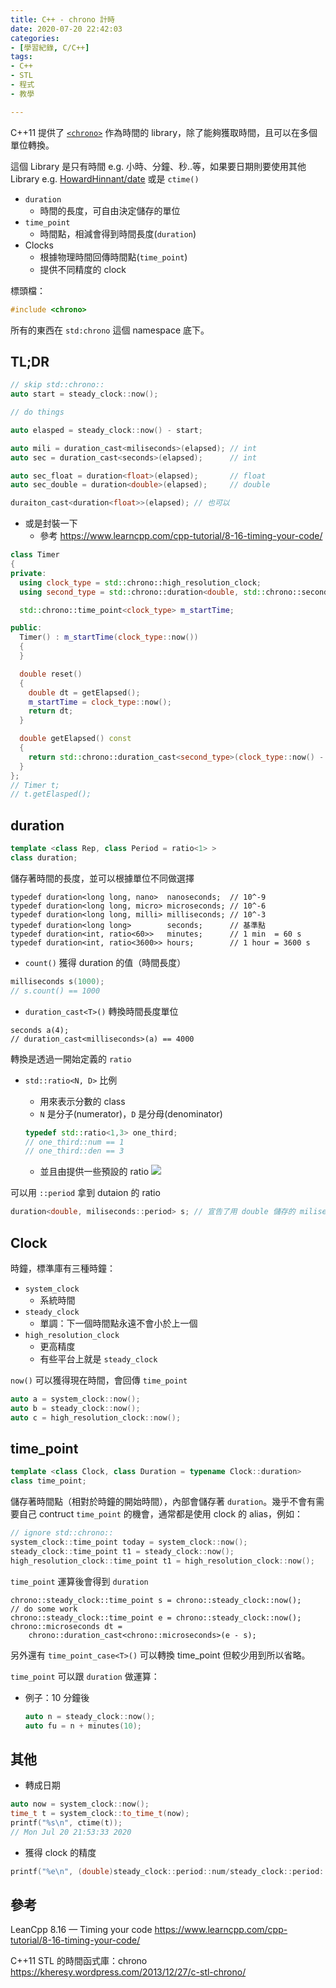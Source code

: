 ```yaml
---
title: C++ - chrono 計時
date: 2020-07-20 22:42:03
categories:
- [學習紀錄, C/C++]
tags:
- C++
- STL
- 程式
- 教學

---
```


C++11 提供了 [`<chrono>`](http://www.cplusplus.com/reference/chrono/) 作為時間的 library，除了能夠獲取時間，且可以在多個單位轉換。

這個 Library 是只有時間 e.g. 小時、分鐘、秒..等，如果要日期則要使用其他 Library e.g. [HowardHinnant/date](https://github.com/HowardHinnant/date) 或是 `ctime()`

* `duration`
    * 時間的長度，可自由決定儲存的單位
* `time_point`
    * 時間點，相減會得到時間長度(`duration`)
* Clocks
    * 根據物理時間回傳時間點(`time_point`)
    * 提供不同精度的 clock

標頭檔：
```cpp
#include <chrono>
```

所有的東西在 `std:chrono` 這個 namespace 底下。

## TL;DR

```cpp
// skip std::chrono::
auto start = steady_clock::now();

// do things

auto elasped = steady_clock::now() - start;

auto mili = duration_cast<miliseconds>(elapsed); // int
auto sec = duration_cast<seconds>(elapsed);      // int

auto sec_float = duration<float>(elapsed);       // float
auto sec_double = duration<double>(elapsed);     // double
```

```cpp
duraiton_cast<duration<float>>(elapsed); // 也可以
```

* 或是封裝一下
    * 參考 https://www.learncpp.com/cpp-tutorial/8-16-timing-your-code/

```cpp
class Timer
{
private:
  using clock_type = std::chrono::high_resolution_clock;
  using second_type = std::chrono::duration<double, std::chrono::seconds::period>;

  std::chrono::time_point<clock_type> m_startTime;

public:
  Timer() : m_startTime(clock_type::now())
  {
  }

  double reset()
  {
    double dt = getElapsed();
    m_startTime = clock_type::now();
    return dt;
  }

  double getElapsed() const
  {
    return std::chrono::duration_cast<second_type>(clock_type::now() - m_startTime).count();
  }
};
// Timer t;
// t.getElasped();
```

## duration

```cpp
template <class Rep, class Period = ratio<1> >
class duration;
```

儲存著時間的長度，並可以根據單位不同做選擇

```cpp=
typedef duration<long long, nano>  nanoseconds;  // 10^-9
typedef duration<long long, micro> microseconds; // 10^-6
typedef duration<long long, milli> milliseconds; // 10^-3
typedef duration<long long>        seconds;      // 基準點
typedef duration<int, ratio<60>>   minutes;      // 1 min  = 60 s
typedef duration<int, ratio<3600>> hours;        // 1 hour = 3600 s
```

* `count()` 獲得 duration 的值（時間長度）

```cpp
milliseconds s(1000);
// s.count() == 1000
```

* `duration_cast<T>()` 轉換時間長度單位

```
seconds a(4);
// duration_cast<milliseconds>(a) == 4000
```

轉換是透過一開始定義的 `ratio`

* `std::ratio<N, D>` 比例
    * 用來表示分數的 class
    * `N` 是分子(numerator)，`D` 是分母(denominator)

    ```cpp
    typedef std::ratio<1,3> one_third;
    // one_third::num == 1
    // one_third::den == 3
    ```
    * 並且由提供一些預設的 ratio
        ![](https://i.imgur.com/FMrJvlG.png)

可以用 `::period` 拿到 dutaion 的 ratio

```cpp
duration<double, miliseconds::period> s; // 宣告了用 double 儲存的 milisecond
```

## Clock

時鐘，標準庫有三種時鐘：

* `system_clock`
    * 系統時間
* `steady_clock`
    * 單調：下一個時間點永遠不會小於上一個
* `high_resolution_clock`
    * 更高精度
    * 有些平台上就是 `steady_clock`

`now()` 可以獲得現在時間，會回傳 `time_point`

```cpp
auto a = system_clock::now();
auto b = steady_clock::now();
auto c = high_resolution_clock::now();
```

## time_point

```cpp
template <class Clock, class Duration = typename Clock::duration>
class time_point;
```

儲存著時間點（相對於時鐘的開始時間），內部會儲存著 `duration`。幾乎不會有需要自己 contruct `time_point` 的機會，通常都是使用 clock 的 alias，例如：

```cpp
// ignore std::chrono::
system_clock::time_point today = system_clock::now();
steady_clock::time_point t1 = steady_clock::now();
high_resolution_clock::time_point t1 = high_resolution_clock::now();
```

`time_point` 運算後會得到 `duration`

```cpp=
chrono::steady_clock::time_point s = chrono::steady_clock::now();
// do some work
chrono::steady_clock::time_point e = chrono::steady_clock::now();
chrono::microseconds dt = 
    chrono::duration_cast<chrono::microseconds>(e - s);
```

另外還有 `time_point_case<T>()` 可以轉換 time_point 但較少用到所以省略。

`time_point` 可以跟 `duration` 做運算：
* 例子：10 分鐘後
    ```cpp
    auto n = steady_clock::now();
    auto fu = n + minutes(10);
    ```

## 其他

* 轉成日期

```cpp
auto now = system_clock::now();
time_t t = system_clock::to_time_t(now);
printf("%s\n", ctime(t));
// Mon Jul 20 21:53:33 2020
```

* 獲得 clock 的精度

```cpp
printf("%e\n", (double)steady_clock::period::num/steady_clock::period::den);
```

## 參考

LeanCpp 8.16 — Timing your code
https://www.learncpp.com/cpp-tutorial/8-16-timing-your-code/

C++11 STL 的時間函式庫：chrono
https://kheresy.wordpress.com/2013/12/27/c-stl-chrono/
